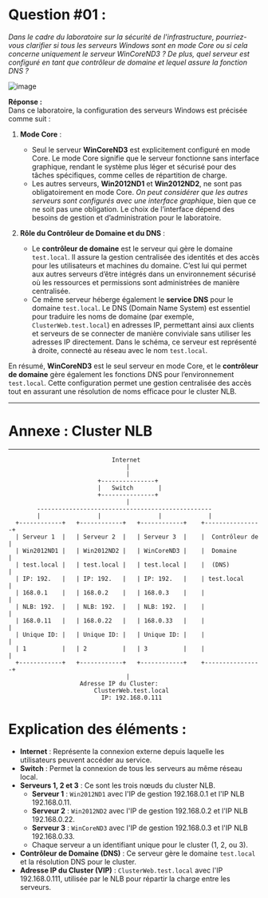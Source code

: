 # **Question #01 :**  
*Dans le cadre du laboratoire sur la sécurité de l'infrastructure, pourriez-vous clarifier si tous les serveurs Windows sont en mode Core ou si cela concerne uniquement le serveur WinCoreND3 ? De plus, quel serveur est configuré en tant que contrôleur de domaine et lequel assure la fonction DNS ?*

![image](https://github.com/user-attachments/assets/e3f27bf1-ab32-4d12-a173-4be9fe595b90)


**Réponse :**  
Dans ce laboratoire, la configuration des serveurs Windows est précisée comme suit :

1. **Mode Core** :
   - Seul le serveur **WinCoreND3** est explicitement configuré en mode Core. Le mode Core signifie que le serveur fonctionne sans interface graphique, rendant le système plus léger et sécurisé pour des tâches spécifiques, comme celles de répartition de charge.
   - Les autres serveurs, **Win2012ND1** et **Win2012ND2**, ne sont pas obligatoirement en mode Core. *On peut considérer que les autres serveurs sont configurés avec une interface graphique*, bien que ce ne soit pas une obligation. Le choix de l’interface dépend des besoins de gestion et d’administration pour le laboratoire.

2. **Rôle du Contrôleur de Domaine et du DNS** :
   - Le **contrôleur de domaine** est le serveur qui gère le domaine `test.local`. Il assure la gestion centralisée des identités et des accès pour les utilisateurs et machines du domaine. C’est lui qui permet aux autres serveurs d’être intégrés dans un environnement sécurisé où les ressources et permissions sont administrées de manière centralisée.
   - Ce même serveur héberge également le **service DNS** pour le domaine `test.local`. Le DNS (Domain Name System) est essentiel pour traduire les noms de domaine (par exemple, `ClusterWeb.test.local`) en adresses IP, permettant ainsi aux clients et serveurs de se connecter de manière conviviale sans utiliser les adresses IP directement. Dans le schéma, ce serveur est représenté à droite, connecté au réseau avec le nom `test.local`.

En résumé, **WinCoreND3** est le seul serveur en mode Core, et le **contrôleur de domaine** gère également les fonctions DNS pour l’environnement `test.local`. Cette configuration permet une gestion centralisée des accès tout en assurant une résolution de noms efficace pour le cluster NLB.


---------------
# Annexe : Cluster NLB
---------------


```
                             Internet
                                 |
                                 |
                         +---------------+
                         |   Switch       |
                         +---------------+
                                 |
        -------------------------------------------------
        |                |                |             |
  +------------+   +------------+   +------------+    +----------------+
  | Serveur 1  |   | Serveur 2  |   | Serveur 3  |    |  Contrôleur de |
  | Win2012ND1 |   | Win2012ND2 |   | WinCoreND3 |    |  Domaine       |
  | test.local |   | test.local |   | test.local |    |  (DNS)         |
  | IP: 192.   |   | IP: 192.   |   | IP: 192.   |    | test.local     |
  | 168.0.1    |   | 168.0.2    |   | 168.0.3    |    |                |
  | NLB: 192.  |   | NLB: 192.  |   | NLB: 192.  |    |                |
  | 168.0.11   |   | 168.0.22   |   | 168.0.33   |    |                |
  | Unique ID: |   | Unique ID: |   | Unique ID: |    |                |
  | 1          |   | 2          |   | 3          |    |                |
  +------------+   +------------+   +------------+    +----------------+
                                 |
                    Adresse IP du Cluster:
                        ClusterWeb.test.local
                          IP: 192.168.0.111
```

# Explication des éléments :

- **Internet** : Représente la connexion externe depuis laquelle les utilisateurs peuvent accéder au service.
- **Switch** : Permet la connexion de tous les serveurs au même réseau local.
- **Serveurs 1, 2 et 3** : Ce sont les trois nœuds du cluster NLB.
  - **Serveur 1** : `Win2012ND1` avec l'IP de gestion 192.168.0.1 et l'IP NLB 192.168.0.11.
  - **Serveur 2** : `Win2012ND2` avec l'IP de gestion 192.168.0.2 et l'IP NLB 192.168.0.22.
  - **Serveur 3** : `WinCoreND3` avec l'IP de gestion 192.168.0.3 et l'IP NLB 192.168.0.33.
  - Chaque serveur a un identifiant unique pour le cluster (1, 2, ou 3).
- **Contrôleur de Domaine (DNS)** : Ce serveur gère le domaine `test.local` et la résolution DNS pour le cluster.
- **Adresse IP du Cluster (VIP)** : `ClusterWeb.test.local` avec l'IP 192.168.0.111, utilisée par le NLB pour répartir la charge entre les serveurs.

